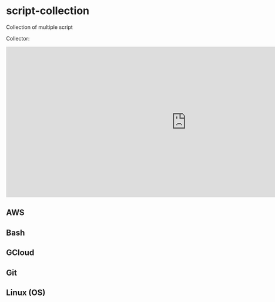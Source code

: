 # script-collection
Collection of multiple script

Collector:

<div>
<iframe width="980" height="410" src="https://mars.nasa.gov/layout/embed/send-your-name/mars2020/certificate/?cn=599262452552" frameborder="0"></iframe>
</div>

## AWS

## Bash

## GCloud

## Git

## Linux (OS)
